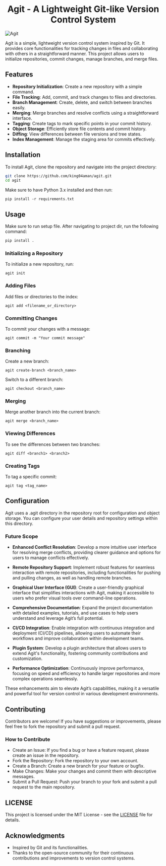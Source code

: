 <h1 align="center"> Agit - A Lightweight Git-like Version Control System </h1>

![Agit](https://socialify.git.ci/king04aman/Agit/image?description=1&font=Jost&language=1&logo=https%3A%2F%2Fimages.weserv.nl%2F%3Furl%3Dhttps%3A%2F%2Favatars.githubusercontent.com%2Fu%2F62813940%3Fv%3D4%26h%3D250%26w%3D250%26fit%3Dcover%26mask%3Dcircle%26maxage%3D7d&name=1&owner=1&pattern=Floating%20Cogs&theme=Dark)


Agit is a simple, lightweight version control system inspired by Git. It provides core functionalities for tracking changes in files and collaborating with others in a straightforward manner. This project allows users to initialize repositories, commit changes, manage branches, and merge files.

## Features

- **Repository Initialization**: Create a new repository with a simple command.
- **File Tracking**: Add, commit, and track changes to files and directories.
- **Branch Management**: Create, delete, and switch between branches easily.
- **Merging**: Merge branches and resolve conflicts using a straightforward interface.
- **Tagging**: Create tags to mark specific points in your commit history.
- **Object Storage**: Efficiently store file contents and commit history.
- **Diffing**: View differences between file versions and tree states.
- **Index Management**: Manage the staging area for commits effectively.

## Installation

To install Agit, clone the repository and navigate into the project directory:

```bash
git clone https://github.com/king04aman/agit.git
cd agit
```
Make sure to have Python 3.x installed and then run:
```
pip install -r requirements.txt
```

## Usage
Make sure to run setup file. After navigating to project dir, run the following command:
```bash
pip install .
```

### Initializing a Repository

To initialize a new repository, run:
```
agit init
```

### Adding Files
Add files or directories to the index:
```
agit add <filename_or_directory>
```

### Committing Changes
To commit your changes with a message:
```
agit commit -m "Your commit message"
```

### Branching
Create a new branch:
```
agit create-branch <branch_name>
```
Switch to a different branch:
```
agit checkout <branch_name>
```

### Merging
Merge another branch into the current branch:
```
agit merge <branch_name>
```

### Viewing Differences
To see the differences between two branches:
```
agit diff <branch1> <branch2>
```

### Creating Tags
To tag a specific commit:
```
agit tag <tag_name>
```

## Configuration
Agit uses a .agit directory in the repository root for configuration and object storage. You can configure your user details and repository settings within this directory.

### Future Scope

- **Enhanced Conflict Resolution**: Develop a more intuitive user interface for resolving merge conflicts, providing clearer guidance and options for users to manage conflicts effectively.

- **Remote Repository Support**: Implement robust features for seamless interaction with remote repositories, including functionalities for pushing and pulling changes, as well as handling remote branches.

- **Graphical User Interface (GUI)**: Create a user-friendly graphical interface that simplifies interactions with Agit, making it accessible to users who prefer visual tools over command-line operations.

- **Comprehensive Documentation**: Expand the project documentation with detailed examples, tutorials, and use cases to help users understand and leverage Agit’s full potential.

- **CI/CD Integration**: Enable integration with continuous integration and deployment (CI/CD) pipelines, allowing users to automate their workflows and improve collaboration within development teams.

- **Plugin System**: Develop a plugin architecture that allows users to extend Agit's functionality, fostering community contributions and customization.

- **Performance Optimization**: Continuously improve performance, focusing on speed and efficiency to handle larger repositories and more complex operations seamlessly.

These enhancements aim to elevate Agit’s capabilities, making it a versatile and powerful tool for version control in various development environments.


## Contributing
Contributors are welcome! If you have suggestions or improvements, please feel free to fork the repository and submit a pull request.

### How to Contribute
- Create an Issue: If you find a bug or have a feature request, please create an issue in the repository.
- Fork the Repository: Fork the repository to your own account.
- Create a Branch: Create a new branch for your feature or bugfix.
- Make Changes: Make your changes and commit them with descriptive messages.
- Submit a Pull Request: Push your branch to your fork and submit a pull request to the main repository.

## LICENSE
This project is licensed under the MIT License - see the [LICENSE](LICENSE) file for details.

## Acknowledgments
- Inspired by Git and its functionalities.
- Thanks to the open-source community for their continuous contributions and improvements to version control systems.

